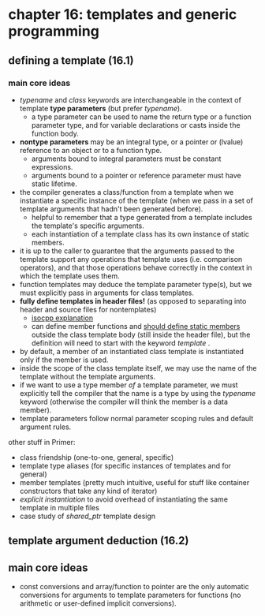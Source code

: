 # chapter 16: templates and generic programming

## defining a template (16.1)

### main core ideas
- *typename* and *class* keywords are interchangeable in the context of template **type parameters** (but prefer *typename*).
	- a type parameter can be used to name the return type or a function parameter type, and for variable declarations or casts inside the function body.
- **nontype parameters** may be an integral type, or a pointer or (lvalue) reference to an object or to a function type.
	- arguments bound to integral parameters must be constant expressions.
	- arguments bound to a pointer or reference parameter must have static lifetime.
- the compiler generates a class/function from a template when we instantiate a specific instance of the template (when we pass in a set of template arguments that hadn't been generated before).
	- helpful to remember that a type generated from a template includes the template's specific arguments.
	- each instantiation of a template class has its own instance of static members.
- it is up to the caller to guarantee that the arguments passed to the template support any operations that template uses (i.e. comparison operators), and that those operations behave correctly in the context in which the template uses them.
- function templates may deduce the template parameter type(s), but we must explicitly pass in arguments for class templates.
- **fully define templates in header files!** (as opposed to separating into header and source files for nontemplates)
	- [isocpp explanation](https://isocpp.org/wiki/faq/templates#templates-defn-vs-decl)
	- can define member functions and [should define static members](https://github.com/tedklin/pseudoblog/blob/master/cpp_notebook/primer/ch-07.md#static-class-members) outside the class template body (still inside the header file), but the definition will need to start with the keyword *template <parameter list here>*.
- by default, a member of an instantiated class template is instantiated only if the member is used.
- inside the scope of the class template itself, we may use the name of the template without the template arguments.
- if we want to use a type member *of* a template parameter, we must explicitly tell the compiler that the name is a type by using the *typename* keyword (otherwise the compiler will think the member is a data member).
- template parameters follow normal parameter scoping rules and default argument rules.

other stuff in Primer:
- class friendship (one-to-one, general, specific)
- template type aliases (for specific instances of templates and for general)
- member templates (pretty much intuitive, useful for stuff like container constructors that take any kind of iterator)
- *explicit instantiation* to avoid overhead of instantiating the same template in multiple files
- case study of *shared_ptr* template design

## template argument deduction (16.2)

## main core ideas
- const conversions and array/function to pointer are the only automatic conversions for arguments to template parameters for functions (no arithmetic or user-defined implicit conversions).
